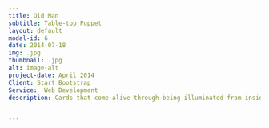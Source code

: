 ```yaml
---
title: Old Man
subtitle: Table-top Puppet
layout: default
modal-id: 6
date: 2014-07-18
img: .jpg
thumbnail: .jpg
alt: image-alt
project-date: April 2014
Client: Start Bootstrap
Service:  Web Development
description: Cards that come alive through being illuminated from inside, shining out through the image


---
```

